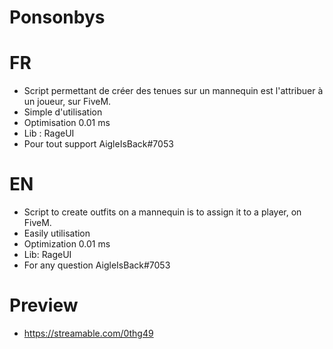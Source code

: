 # Ponsonbys

# FR
- Script permettant de créer des tenues sur un mannequin est l'attribuer à un joueur, sur FiveM.
- Simple d'utilisation
- Optimisation 0.01 ms
- Lib : RageUI
- Pour tout support AigleIsBack#7053

# EN
- Script to create outfits on a mannequin is to assign it to a player, on FiveM.
- Easily utilisation
- Optimization 0.01 ms
- Lib: RageUI
- For any question AigleIsBack#7053

# Preview
- https://streamable.com/0thg49
